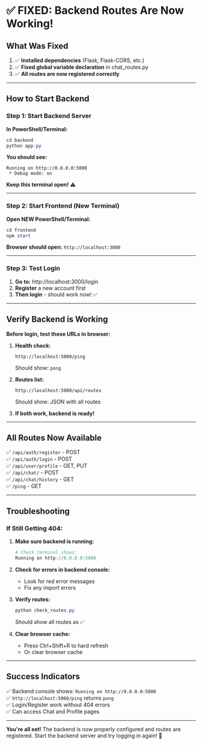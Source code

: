 # ✅ FIXED: Backend Routes Are Now Working!

## What Was Fixed

1. ✅ **Installed dependencies** (Flask, Flask-CORS, etc.)
2. ✅ **Fixed global variable declaration** in chat_routes.py
3. ✅ **All routes are now registered correctly**

---

## How to Start Backend

### Step 1: Start Backend Server

**In PowerShell/Terminal:**
```powershell
cd backend
python app.py
```

**You should see:**
```
Running on http://0.0.0.0:5000
 * Debug mode: on
```

**Keep this terminal open!** ⚠️

---

### Step 2: Start Frontend (New Terminal)

**Open NEW PowerShell/Terminal:**
```powershell
cd frontend
npm start
```

**Browser should open:** `http://localhost:3000`

---

### Step 3: Test Login

1. **Go to:** http://localhost:3000/login
2. **Register** a new account first
3. **Then login** - should work now! ✅

---

## Verify Backend is Working

**Before login, test these URLs in browser:**

1. **Health check:**
   ```
   http://localhost:5000/ping
   ```
   Should show: `pong`

2. **Routes list:**
   ```
   http://localhost:5000/api/routes
   ```
   Should show: JSON with all routes

3. **If both work, backend is ready!**

---

## All Routes Now Available

✅ `/api/auth/register` - POST  
✅ `/api/auth/login` - POST  
✅ `/api/user/profile` - GET, PUT  
✅ `/api/chat/` - POST  
✅ `/api/chat/history` - GET  
✅ `/ping` - GET  

---

## Troubleshooting

### If Still Getting 404:

1. **Make sure backend is running:**
   ```powershell
   # Check terminal shows:
   Running on http://0.0.0.0:5000
   ```

2. **Check for errors in backend console:**
   - Look for red error messages
   - Fix any import errors

3. **Verify routes:**
   ```powershell
   python check_routes.py
   ```
   Should show all routes as ✅

4. **Clear browser cache:**
   - Press Ctrl+Shift+R to hard refresh
   - Or clear browser cache

---

## Success Indicators

✅ Backend console shows: `Running on http://0.0.0.0:5000`  
✅ `http://localhost:5000/ping` returns `pong`  
✅ Login/Register work without 404 errors  
✅ Can access Chat and Profile pages  

---

**You're all set!** The backend is now properly configured and routes are registered. Start the backend server and try logging in again! 🚀

